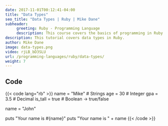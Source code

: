 ```yaml
---
date: 2017-11-01T00:12:41-04:00
title: "Data Types"
seo_title: "Data Types | Ruby | Mike Dane"
subheader:
     greeting: Ruby - Programming Language
     description: This course covers the basics of programming in Ruby. Work your way through the videos and we'll teach you everything you need to know to start your programming journey!
description: This tutorial covers data types in Ruby.
author: Mike Dane
image: data-types.png
video: rjLB_bD3SLU
url: /programming-languages/ruby/data-types/
weight: 7
---
```


## Code

{{< code lang="rb" >}}
name = "Mike"     # Strings
age = 30          # Integer
gpa = 3.5         # Decimal
is_tall = true    # Boolean -> true/false

name = "John"

puts "Your name is #{name}"
puts "Your name is " + name
{{< /code >}}